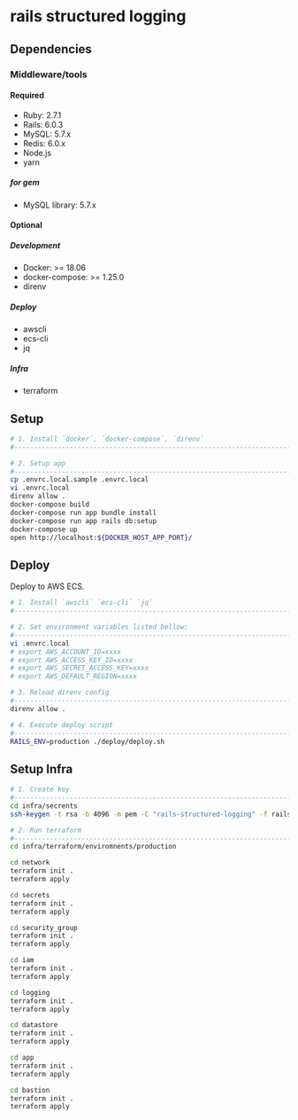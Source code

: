 # rails structured logging

## Dependencies

### Middleware/tools

#### Required

- Ruby: 2.7.1
- Rails: 6.0.3
- MySQL: 5.7.x
- Redis: 6.0.x
- Node.js
- yarn

##### for gem

- MySQL library: 5.7.x

#### Optional

##### Development

- Docker: >= 18.06
- docker-compose: >= 1.25.0
- direnv

##### Deploy

- awscli
- ecs-cli
- jq

##### Infra

- terraform

## Setup

```sh
# 1. Install `docker`, `docker-compose`, `direnv`
#------------------------------------------------------------------------------

# 2. Setup app
#------------------------------------------------------------------------------
cp .envrc.local.sample .envrc.local
vi .envrc.local
direnv allow .
docker-compose build
docker-compose run app bundle install
docker-compose run app rails db:setup
docker-compose up
open http://localhost:${DOCKER_HOST_APP_PORT}/
```

## Deploy

Deploy to AWS ECS.

```sh
# 1. Install `awscli` `ecs-cli` `jq`
#------------------------------------------------------------------------------

# 2. Set environment variables listed bellow:
#------------------------------------------------------------------------------
vi .envrc.local
# export AWS_ACCOUNT_ID=xxxx
# export AWS_ACCESS_KEY_ID=xxxx
# export AWS_SECRET_ACCESS_KEY=xxxx
# export AWS_DEFAULT_REGION=xxxx

# 3. Reload direnv config
#------------------------------------------------------------------------------
direnv allow .

# 4. Execute deploy script
#------------------------------------------------------------------------------
RAILS_ENV=production ./deploy/deploy.sh
```

## Setup Infra

```sh
# 1. Create key
#------------------------------------------------------------------------------
cd infra/secrents
ssh-keygen -t rsa -b 4096 -m pem -C "rails-structured-logging" -f rails-structured-logging.pem -N ""

# 2. Run terraform
#------------------------------------------------------------------------------
cd infra/terraform/enviromnents/production

cd network
terraform init .
terraform apply

cd secrets
terraform init .
terraform apply

cd security_group
terraform init .
terraform apply

cd iam
terraform init .
terraform apply

cd logging
terraform init .
terraform apply

cd datastore
terraform init .
terraform apply

cd app
terraform init .
terraform apply

cd bastion
terraform init .
terraform apply
```
